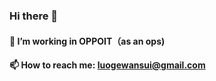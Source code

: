 ### Hi there 👋
#### 💼 I’m working in OPPOIT（as an ops)
#### 📫 How to reach me: luogewansui@gmail.com
<!--
**Sajotim/Sajotim** is a ✨ _special_ ✨ repository because its `README.md` (this file) appears on your GitHub profile.

Here are some ideas to get you started:


- 👯 I’m looking to collaborate on ...
- 🤔 I’m looking for help with ...
- 💬 Ask me about ...

- 😄 Pronouns: ...
- ⚡ Fun fact: ...
-->
